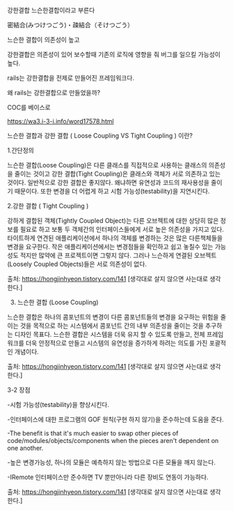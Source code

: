 강한결합 느슨한결합이라고 부른다

密結合(みつけつごう)・疎結合（そけつごう）


느슨한 결합이 의존성이 높고


강한결합은 의존성이 있어 보수할때
기존의 로직에 영향을 줘 버그를 일으킬 가능성이 높다.


rails는 강한결합을 전제로 만들어진 프레임워크다.


왜 rails는 강한결합으로 만들었을까?

COC를 베이스로 

https://wa3.i-3-i.info/word17578.html


느슨한 결합과 강한 결합 ( Loose Coupling VS Tight Coupling ) 이란?





1.간단정의



 느슨한 결합(Loose Coupling)은 다른 클래스를 직접적으로 사용하는 클래스의 의존성을 줄이는 것이고 강한 결합(Tight Coupling)은 클래스와 객체가 서로 의존하고 있는 것이다. 일반적으로 강한 결합은 좋지않다. 왜냐하면 유연성과 코드의 재사용성을 줄이기 때문이다. 또한 변경을 더 어렵게 하고 시험 가능성(testability)을 지연시킨다.





2.강한 결합 ( Tight Coupling )



 강하게 결합된 객체(Tightly Coupled Object)는 다른 오브젝트에 대한 상당히 많은 정보를 필요로 하고 보통 두 객체간의 인터페이스들에게 서로 높은 의존성을 가지고 있다. 타이트하게 연견된 애플리케이션에서 하나의 객체를 변경하는 것은 많은 다른책체들을 변경을 요구한다. 작은 애플리케이션에서는 변경점들을 확인하고 쉽고 놓칠수 있는 가능성도 적지만 많약에 큰 프로젝트이면 그렇지 않다. 그러나 느슨하게 연결된 오브젝트(Loosely Coupled Objects)들은 서로 의존성이 없다.



출처: https://hongjinhyeon.tistory.com/141 [생각대로 살지 않으면 사는대로 생각한다.]

3. 느슨한 결합 (Loose Coupling)



 느슨한 결합은 하나의 콤포넌트의 변경이 다른 콤포넌트들의 변경을 요구하는 위험을 줄이는 것을 목적으로 하는 시스템에서  콤포넌트 간의 내부 의존성을 줄이는 것을 추구하는 디자인 목표다. 느슨한 결합은 시스템을 더욱 유지 할 수 있도록 만들고, 전체 프레임워크를 더욱 안정적으로 만들고 시스템의 유연성을 증가하게 하려는 의도를 가진 포괄적인 개념이다.





출처: https://hongjinhyeon.tistory.com/141 [생각대로 살지 않으면 사는대로 생각한다.]

3-2 장점



-시험 가능성(testability)을 향상시킨다.

-인터페이스에 대한 프로그램의 GOF 원칙(구현 하지 않기)을 준수하는데 도움을 준다.

-The benefit is that it's much easier to swap other pieces of code/modules/objects/components when the pieces aren't dependent on one another.

-높은 변경가능성, 하나의 모듈은 예측하지 않는 방법으로 다른 모듈을 깨지 않는다. 

-IRemote 인터페이스만 준수하면 TV 뿐만아니라 다른 장비도 연동이 가능하다.



출처: https://hongjinhyeon.tistory.com/141 [생각대로 살지 않으면 사는대로 생각한다.]